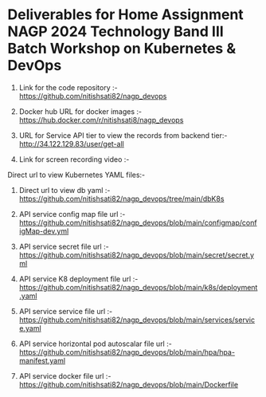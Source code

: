 # Deliverables for Home Assignment NAGP 2024 Technology Band III Batch Workshop on Kubernetes & DevOps 

1. Link for the code repository  :- https://github.com/nitishsati82/nagp_devops

2. Docker hub URL for docker images :- https://hub.docker.com/r/nitishsati8/nagp_devops

3. URL for Service API tier to view the records from backend tier:- http://34.122.129.83/user/get-all

4. Link for screen recording video :-


Direct url to view Kubernetes YAML files:-
1. Direct url to view db yaml :- https://github.com/nitishsati82/nagp_devops/tree/main/dbK8s

2. API service config map file url :- https://github.com/nitishsati82/nagp_devops/blob/main/configmap/configMap-dev.yml

3. API service secret file url :- https://github.com/nitishsati82/nagp_devops/blob/main/secret/secret.yml

4. API service K8 deployment file url :- https://github.com/nitishsati82/nagp_devops/blob/main/k8s/deployment.yaml

5. API service service file url :- https://github.com/nitishsati82/nagp_devops/blob/main/services/service.yaml

6. API service horizontal pod autoscalar file url :- https://github.com/nitishsati82/nagp_devops/blob/main/hpa/hpa-manifest.yaml

7. API service docker file url :- https://github.com/nitishsati82/nagp_devops/blob/main/Dockerfile
